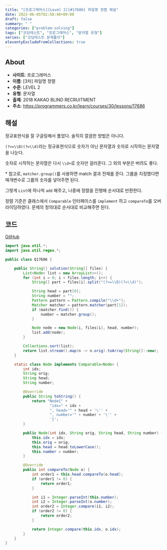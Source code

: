 ```yaml
---
title: "[프로그래머스][Level 2][#17686] 파일명 정렬 해설"
date: 2022-06-05T02:50:40+09:00
draft: false
summary: " "
categories: ["problem-solving"]
tags: ["코딩테스트", "프로그래머스", "문자열 유형"]
series: ["코딩테스트 문제풀이"]
eleventyExcludeFromCollections: true
---
```


## About

- **사이트**: 프로그래머스
- **이름**: \[3차\] 파일명 정렬
- **수준**: LEVEL 2
- **유형**: 문자열
- **출제**: 2018 KAKAO BLIND RECRUITMENT
- **주소**: https://programmers.co.kr/learn/courses/30/lessons/17686

## 해설

정규표현식을 잘 구글링해서 풀었다. 솔직히 깔끔한 방법은 아니다.

`(?<=\\D)(?=\\d)`라는 정규표현식으로 숫자가 아닌 문자열과 숫자로 시작하는 문자열을 나눈다.

숫자로 시작하는 문자열은 다시 `\\d+`로 숫자만 걸러준다. 그 외의 부분은 버려도 좋다.

\* 참고로, `matcher.group()`를 사용하면 match 결과 전체를 준다. 그룹을 지정했다면 매개변수로 그룹의 숫자를 넣어주면 된다.

그렇게 `List`에 하나씩 `add` 해주고, 나중에 정렬을 진행해 순서대로 반환한다.

정렬 기준은 클래스에서 `Comparable` 인터페이스를 `implement` 하고 `compareTo`를 오버라이딩하였다. 문제의 정의대로 순서대로 비교해주면 된다.

## 코드

[GitHub](https://github.com/litsynp/ps-java/blob/main/app/src/main/java/psjava/programmers/challenges/level2/Q17686.java)

```java
import java.util.*;
import java.util.regex.*;

public class Q17686 {

    public String[] solution(String[] files) {
        List<Node> list = new ArrayList<>();
        for (int i = 0; i < files.length; i++) {
            String[] part = files[i].split("(?<=\\D)(?=\\d)");

            String head = part[0];
            String number = "";
            Pattern pattern = Pattern.compile("\\d+");
            Matcher matcher = pattern.matcher(part[1]);
            if (matcher.find()) {
                number = matcher.group();
            }

            Node node = new Node(i, files[i], head, number);
            list.add(node);
        }

        Collections.sort(list);
        return list.stream().map(n -> n.orig).toArray(String[]::new);
    }

    static class Node implements Comparable<Node> {
        int idx;
        String orig;
        String head;
        String number;

        @Override
        public String toString() {
            return "Node{" +
                    "idx=" + idx +
                    ", head='" + head + '\'' +
                    ", number='" + number + '\'' +
                    '}';
        }

        public Node(int idx, String orig, String head, String number) {
            this.idx = idx;
            this.orig = orig;
            this.head = head.toLowerCase();
            this.number = number;
        }

        @Override
        public int compareTo(Node o) {
            int order1 = this.head.compareTo(o.head);
            if (order1 != 0) {
                return order1;
            }

            int i1 = Integer.parseInt(this.number);
            int i2 = Integer.parseInt(o.number);
            int order2 = Integer.compare(i1, i2);
            if (order2 != 0) {
                return order2;
            }

            return Integer.compare(this.idx, o.idx);
        }
    }
}
```
